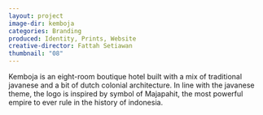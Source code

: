 ```yaml
---
layout: project
image-dir: kemboja
categories: Branding
produced: Identity, Prints, Website
creative-director: Fattah Setiawan
thumbnail: "08"
---
```


Kemboja is an eight-room boutique hotel built with a mix of traditional javanese and a bit of dutch colonial architecture. In line with the javanese theme, the logo is inspired by symbol of Majapahit, the most powerful empire to ever rule in the history of indonesia.